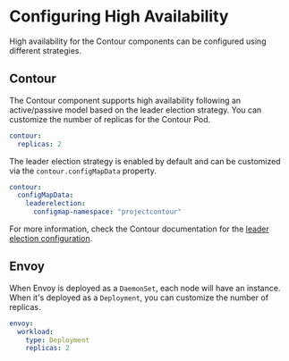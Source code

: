 # Configuring High Availability

High availability for the Contour components can be configured using different strategies.

## Contour

The Contour component supports high availability following an active/passive model based on the leader election strategy. You can customize the number of replicas for the Contour Pod.

```yaml
contour:
  replicas: 2
```

The leader election strategy is enabled by default and can be customized via the `contour.configMapData` property.

```yaml
contour:
  configMapData:
    leaderelection:
      configmap-namespace: "projectcontour"
```

For more information, check the Contour documentation for the [leader election configuration](https://projectcontour.io/docs/latest/configuration/#leader-election-configuration).

## Envoy

When Envoy is deployed as a `DaemonSet`, each node will have an instance. When it's deployed as a `Deployment`, you can customize the number of replicas.

```yaml
envoy:
  workload:
    type: Deployment
    replicas: 2
```
